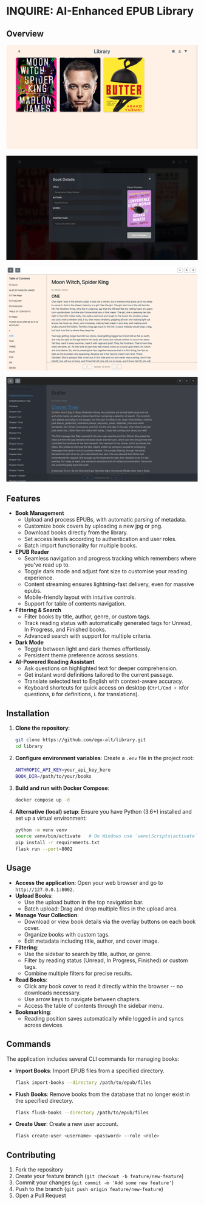 # INQUIRE: AI-Enhanced EPUB Library

## Overview

![alt text](images/home_page.png)

![alt text](images/metadata_dark.png)

![alt text](images/epub_reader.png)

![alt text](images/epub_reader_dark.png)

## Features

- **Book Management**
  - Upload and process EPUBs, with automatic parsing of metadata.
  - Customize book covers by uploading a new jpg or png.
  - Download books directly from the library.
  - Set access levels according to authentication and user roles.
  - Batch import functionality for multiple books.
- **EPUB Reader**
  - Seamless navigation and progress tracking which remembers where you've read up to.
  - Toggle dark mode and adjust font size to customise your reading experience.
  - Content streaming ensures lightning-fast delivery, even for massive epubs.
  - Mobile-friendly layout with intuitive controls.
  - Support for table of contents navigation.
- **Filtering & Search**
  - Filter books by title, author, genre, or custom tags.
  - Track reading status with automatically generated tags for Unread, In Progress, and Finished books.
  - Advanced search with support for multiple criteria.
- **Dark Mode**
  - Toggle between light and dark themes effortlessly.
  - Persistent theme preference across sessions.
- **AI-Powered Reading Assistant**
  - Ask questions on highlighted text for deeper comprehension.
  - Get instant word definitions tailored to the current passage.
  - Translate selected text to English with context-aware accuracy.
  - Keyboard shortcuts for quick access on desktop (`Ctrl/Cmd + K`for questions, `D` for definitions, `L` for translations).

## Installation

1. **Clone the repository**:
   ```bash
   git clone https://github.com/ego-alt/library.git
   cd library
   ```

2. **Configure environment variables**:
   Create a `.env` file in the project root:
   ```bash
   ANTHROPIC_API_KEY=your_api_key_here
   BOOK_DIR=/path/to/your/books
   ```

3. **Build and run with Docker Compose**:
   ```bash
   docker compose up -d
   ```

4. **Alternative (local) setup**:
   Ensure you have Python (3.6+) installed and set up a virtual environment:
   ```bash
   python -m venv venv
   source venv/bin/activate   # On Windows use `venv\Scripts\activate`
   pip install -r requirements.txt
   flask run --port=8002
   ```

## Usage

- **Access the application**: Open your web browser and go to `http://127.0.0.1:8002`.
- **Upload Books**: 
  - Use the upload button in the top navigation bar.
  - Batch upload: Drag and drop multiple files in the upload area.
- **Manage Your Collection**: 
  - Download or view book details via the overlay buttons on each book cover. 
  - Organize books with custom tags.
  - Edit metadata including title, author, and cover image.
- **Filtering**: 
  - Use the sidebar to search by title, author, or genre. 
  - Filter by reading status (Unread, In Progress, Finished) or custom tags.
  - Combine multiple filters for precise results.
- **Read Books**: 
  - Click any book cover to read it directly within the browser -- no downloads necessary.
  - Use arrow keys to navigate between chapters.
  - Access the table of contents through the sidebar menu.
- **Bookmarking**: 
  - Reading position saves automatically while logged in and syncs across devices.

## Commands

The application includes several CLI commands for managing books:

- **Import Books**: Import EPUB files from a specified directory.
  ```bash
  flask import-books --directory /path/to/epub/files
  ```

- **Flush Books**: Remove books from the database that no longer exist in the specified directory.
  ```bash
  flask flush-books --directory /path/to/epub/files
  ```

- **Create User**: Create a new user account.
  ```bash
  flask create-user <username> <password> --role <role>
  ```

## Contributing

1. Fork the repository
2. Create your feature branch (`git checkout -b feature/new-feature`)
3. Commit your changes (`git commit -m 'Add some new feature'`)
4. Push to the branch (`git push origin feature/new-feature`)
5. Open a Pull Request